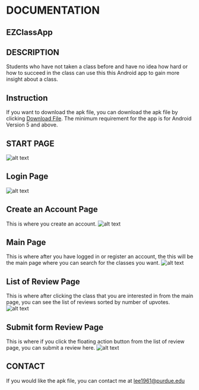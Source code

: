 # DOCUMENTATION
## EZClassApp

## DESCRIPTION
Students who have not taken a class before and have no idea how hard or how to succeed in the class can use this this Android app to gain more insight about a class.

## Instruction
If you want to download the apk file, you can download the apk file by clicking <a href="app-debug.apk">Download File</a>. The minimum requirement for the app is for Android Version 5 and above.

## START PAGE
![alt text](screenshots/start_page.png "Start Page")
## Login Page
![alt text](screenshots/login_page.png "The login page")
## Create an Account Page
This is where you create an account.
![alt text](screenshots/create_account_page.png "Create Account Page")
## Main Page
This is where after you have logged in or register an account, the this will be the main page where you can search for the classes you want.
![alt text](screenshots/main_page.png "Main Page where you can search for classes")
## List of Review Page
This is where after clicking the class that you are interested in from the main page, you can see the list of reviews sorted by number of upvotes.
![alt text](screenshots/review_page.png "List of reviews Page")
## Submit form Review Page
This is where if you click the floating action button from the list of review page, you can submit a review here.
![alt text](screenshots/submitform_review_page.png "Page where you submit a review based on the class you chose from the main page")


## CONTACT
If you would like the apk file, you can contact me at lee1961@purdue.edu
